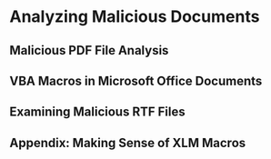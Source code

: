 # Analyzing Malicious Documents

## Malicious PDF File Analysis

## VBA Macros in Microsoft Office Documents

## Examining Malicious RTF Files

## Appendix: Making Sense of XLM Macros
